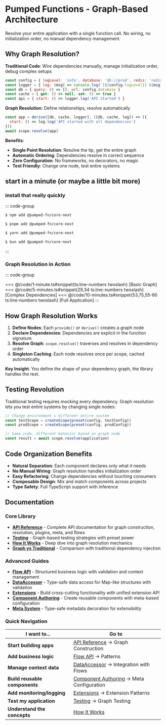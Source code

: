 # Pumped Functions - Graph-Based Architecture

Resolve your entire application with a single function call. No wiring, no initialization order, no manual dependency management.

## Why Graph Resolution?

**Traditional Code**: Wire dependencies manually, manage initialization order, debug complex setups
```javascript
const config = { logLevel: 'info', database: 'db://prod', redis: 'redis://prod' }
const logger = { log: (msg) => console.log(`[${config.logLevel}] ${msg}`) }
const db = { query: () => [], url: config.database }
const cache = { get: () => null, set: () => true }
const api = { start: () => logger.log('API started') }
```

**Graph Resolution**: Define relationships, resolve automatically
```javascript
const app = derive([db, cache, logger], ([db, cache, log]) => ({
  start: () => log.log('API started with all dependencies')
}))
await scope.resolve(app)
```

**Benefits**:
- **Single Point Resolution**: Resolve the tip, get the entire graph
- **Automatic Ordering**: Dependencies resolve in correct sequence
- **Zero Configuration**: No frameworks, no decorators, no magic
- **Test Friendly**: Change one node, test entire systems

## start in a minute (or maybe a little bit more)

### install that really quickly

::: code-group

```sh [npm]
$ npm add @pumped-fn/core-next
```

```sh [pnpm]
$ pnpm add @pumped-fn/core-next
```

```sh [yarn]
$ yarn add @pumped-fn/core-next
```

```sh [bun]
$ bun add @pumped-fn/core-next
```

:::

### Graph Resolution in Action

::: code-group

<<< @/code/1-minute.ts#snippet{ts:line-numbers twoslash} [Basic Graph]
<<< @/code/5-minutes.ts#snippet{29,34 ts:line-numbers twoslash} [Complex Dependencies]
<<< @/code/10-minutes.ts#snippet{53,75,55-60 ts:line-numbers twoslash} [Full Application]
:::

## How Graph Resolution Works

1. **Define Nodes**: Each `provide()` or `derive()` creates a graph node
2. **Declare Dependencies**: Dependencies are explicit in the function signature
3. **Resolve Graph**: `scope.resolve()` traverses and resolves in dependency order
4. **Singleton Caching**: Each node resolves once per scope, cached automatically

**Key Insight**: You define the shape of your dependency graph, the library handles the rest.

## Testing Revolution

Traditional testing requires mocking every dependency. Graph resolution lets you test entire systems by changing single nodes:

```ts twoslash
// Change environment = different entire system
const testScope = createScope(preset(config, testConfig))
const prodScope = createScope(preset(config, prodConfig))

// Same code, different behavior based on graph node
const result = await scope.resolve(application)
```

## Code Organization Benefits

- **Natural Separation**: Each component declares only what it needs
- **No Manual Wiring**: Graph resolution handles initialization order
- **Easy Refactoring**: Change dependencies without touching consumers
- **Composable Design**: Mix and match components across projects
- **Type Safety**: Full TypeScript support with inference

## Documentation

### Core Library
- [**API Reference**](./api.md) - Complete API documentation for graph construction, resolution, plugins, meta, and flows
- [**Testing**](./testings.md) - Graph-based testing strategies with preset power
- [**How It Works**](./how-does-it-work.md) - Deep dive into graph resolution mechanics
- [**Graph vs Traditional**](./graph-vs-traditional.md) - Comparison with traditional dependency injection

### Advanced Guides
- [**Flow API**](./flow.md) - Structured business logic with validation and context management
- [**DataAccessor**](./accessor.md) - Type-safe data access for Map-like structures with validation
- [**Extensions**](./extensions.md) - Build cross-cutting functionality with unified extension API
- [**Component Authoring**](./authoring.md) - Create reusable components with meta-based configuration
- [**Meta System**](./meta.md) - Type-safe metadata decoration for extensibility

### Quick Navigation
| I want to... | Go to |
|--------------|-------|
| **Start building apps** | [API Reference](./api.md) → Graph Construction |
| **Add business logic** | [Flow API](./flow.md) → Patterns |
| **Manage context data** | [DataAccessor](./accessor.md) → Integration with Flows |
| **Build reusable components** | [Component Authoring](./authoring.md) → Meta Configuration |
| **Add monitoring/logging** | [Extensions](./extensions.md) → Extension Patterns |
| **Test my application** | [Testing](./testings.md) → Graph Testing |
| **Understand the concepts** | [How It Works](./how-does-it-work.md) |

